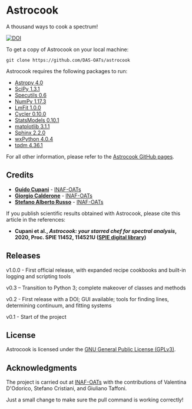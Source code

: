 # Astrocook

A thousand ways to cook a spectrum!

 [![DOI](https://zenodo.org/badge/78840469.svg)](https://zenodo.org/badge/latestdoi/78840469)

To get a copy of Astrocook on your local machine:

```
git clone https://github.com/DAS-OATs/astrocook
```

Astrocook requires the following packages to run:

* [Astropy 4.0](http://www.astropy.org)
* [SciPy 1.3.1](https://www.scipy.org)
* [Specutils 0.6](http://specutils.readthedocs.io/en/latest/)
* [NumPy 1.17.3](http://www.numpy.org)
* [LmFit 1.0.0](https://lmfit.github.io/lmfit-py/)
* [Cycler 0.10.0](https://pypi.python.org/pypi/Cycler)
* [StatsModels 0.10.1](http://www.statsmodels.org/stable/index.html)
* [matplotlib 3.1.1](https://matplotlib.org)
* [Sphinx 2.2.0](http://www.sphinx-doc.org/en/master/)
* [wxPython 4.0.4](https://wxpython.org/)
* [tqdm 4.36.1](https://github.com/tqdm/tqdm)


For all other information, please refer to the [Astrocook GitHub pages](https://das-oats.github.io/astrocook/).


## Credits

* **[Guido Cupani](https://github.com/gcupani)** - [INAF-OATs](http://www.oats.inaf.it/index.php/en/)
* **[Giorgio Calderone](https://github.com/gcalderone)** - [INAF-OATs](http://www.oats.inaf.it/index.php/en/)
* **[Stefano Alberto Russo](https://github.com/sarusso)** - [INAF-OATs](http://www.oats.inaf.it/index.php/en/)

If you publish scientific results obtained with Astrocook, please cite this article in the references:

* **Cupani et al., *Astrocook: your starred chef for spectral analysis*, 2020, Proc. SPIE 11452, 114521U ([SPIE digital library](https://www.spiedigitallibrary.org/conference-proceedings-of-spie/11452/114521U/Astrocook-your-starred-chef-for-spectral-analysis/10.1117/12.2561343.short?webSyncID=9ea0579b-45dd-a41d-7504-dd617c03a4c7&sessionGUID=a6732d5a-eaee-7074-0e36-9798a9c7a5e5&_ga=2.154869048.1619157440.1608021330-1516277193.1606292123&SSO=1))**

## Releases

v1.0.0 - First official release, with expanded recipe cookbooks and built-in logging and scripting tools

v0.3 – Transition to Python 3; complete makeover of classes and methods

v0.2 - First release with a DOI; GUI available; tools for finding lines, determining continuum, and fitting systems

v0.1 - Start of the project 

## License

Astrocook is licensed under the [GNU General Public License (GPLv3)](https://www.gnu.org/licenses/gpl-3.0.en.html).

## Acknowledgments

The project is carried out at [INAF-OATs](http://www.oats.inaf.it/index.php/en/) with the contributions of Valentina D'Odorico, Stefano Cristiani, and Giuliano Taffoni.

Just a small change to make sure the pull command is working correctly!
